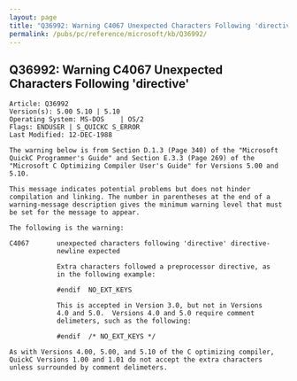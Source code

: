 ```yaml
---
layout: page
title: "Q36992: Warning C4067 Unexpected Characters Following 'directive'"
permalink: /pubs/pc/reference/microsoft/kb/Q36992/
---
```


## Q36992: Warning C4067 Unexpected Characters Following 'directive'

	Article: Q36992
	Version(s): 5.00 5.10 | 5.10
	Operating System: MS-DOS    | OS/2
	Flags: ENDUSER | S_QUICKC S_ERROR
	Last Modified: 12-DEC-1988
	
	The warning below is from Section D.1.3 (Page 340) of the "Microsoft
	QuickC Programmer's Guide" and Section E.3.3 (Page 269) of the
	"Microsoft C Optimizing Compiler User's Guide" for Versions 5.00 and
	5.10.
	
	This message indicates potential problems but does not hinder
	compilation and linking. The number in parentheses at the end of a
	warning-message description gives the minimum warning level that must
	be set for the message to appear.
	
	The following is the warning:
	
	C4067       unexpected characters following 'directive' directive-
	            newline expected
	
	            Extra characters followed a preprocessor directive, as
	            in the following example:
	
	            #endif  NO_EXT_KEYS
	
	            This is accepted in Version 3.0, but not in Versions
	            4.0 and 5.0.  Versions 4.0 and 5.0 require comment
	            delimeters, such as the following:
	
	            #endif  /* NO_EXT_KEYS */
	
	As with Versions 4.00, 5.00, and 5.10 of the C optimizing compiler,
	QuickC Versions 1.00 and 1.01 do not accept the extra characters
	unless surrounded by comment delimeters.
